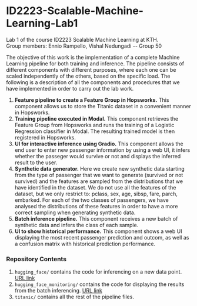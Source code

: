 # ID2223-Scalable-Machine-Learning-Lab1
Lab 1 of the course ID2223 Scalable Machine Learning at KTH.\
Group members: Ennio Rampello, Vishal Nedungadi -- Group 50

The objective of this work is the implementation of a complete Machine Learning pipeline for both training and inference. The pipeline consists of different components with different purposes, where each one can be scaled independently of the others, based on the specific load.
The following is a description of all the components and procedures that we have implemented in order to carry out the lab work.

   1. **Feature pipeline to create a Feature Group in Hopsworks.** This component allows us to store the Titanic dataset in a convenient manner in Hopsworks.
   2. **Training pipeline executed in Modal.** This component retrieves the Feature Group from Hopsworks and runs the training of a Logistic Regression classifier in Modal. The resulting trained model is then registered in Hopsworks.
   3. **UI for interactive inference using Gradio.** This component allows the end user to enter new passenger information by using a web UI, it infers whether the passeger would survive or not and displays the inferred result to the user.
   4. **Synthetic data generator.** Here we create new synthetic data starting from the type of passenger that we want to generate (survived or not survived) and the features are sampled from the distributions that we have identified in the dataset. We do not use all the features of the dataset, but we only restrict to: pclass, sex, age, sibsp, fare, parch, embarked. For each of the two classes of passengers, we have analysed the distributions of these features in order to have a more correct sampling when generating synthetic data.
   5. **Batch inference pipeline.** This component receives a new batch of synthetic data and infers the class of each sample.
   6. **UI to show historical performance.** This component shows a web UI displaying the most recent passenger prediction and outcom, as well as a confusion matrix with historical prediction performance.

### Repository Contents

   1. `hugging_face/` contains the code for inferencing on a new data point. [URL link](https://huggingface.co/spaces/vishalned/scalable_ml_lab1_0)
   2. `hugging_face_monitoring/` contains the code for displaying the results from the batch inferencing. [URL link](https://huggingface.co/spaces/vishalned/scalable_ml_lab1)
   3. `titanic/` contains all the rest of the pipeline files.
   
   
